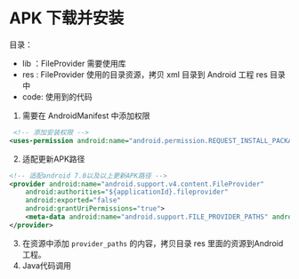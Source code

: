 # APK 下载并安装
目录：
* lib ：FileProvider 需要使用库
* res : FileProvider 使用的目录资源，拷贝 xml 目录到 Android 工程 res 目录中
* code: 使用到的代码


1. 需要在 AndroidManifest 中添加权限
```xml
 <!-- 添加安装权限 -->
<uses-permission android:name="android.permission.REQUEST_INSTALL_PACKAGES" />
```
2. 适配更新APK路径
```xml
<!-- 适配android 7.0以及以上更新APK路径 -->
<provider android:name="android.support.v4.content.FileProvider" 
    android:authorities="${applicationId}.fileprovider" 
    android:exported="false" 
    android:grantUriPermissions="true">
    <meta-data android:name="android.support.FILE_PROVIDER_PATHS" android:resource="@xml/provider_paths" />
</provider>
```

3. 在资源中添加 `provider_paths` 的内容，拷贝目录 res 里面的资源到Android工程。
4. Java代码调用